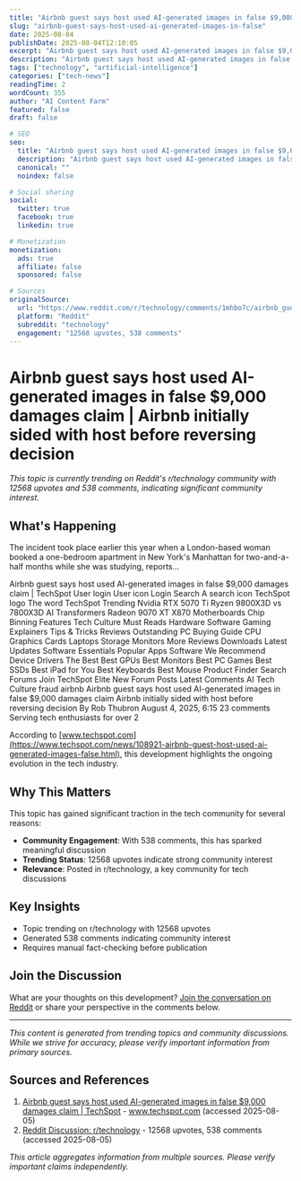 ```yaml
---
title: "Airbnb guest says host used AI-generated images in false $9,000 damages claim | Airbnb initially sided with host before reversing decision"
slug: "airbnb-guest-says-host-used-ai-generated-images-in-false"
date: 2025-08-04
publishDate: 2025-08-04T12:10:05
excerpt: "Airbnb guest says host used AI-generated images in false $9,000 damages claim | Airbnb initially sided with host before reversing decision This topic ..."
description: "Airbnb guest says host used AI-generated images in false $9,000 damages claim | Airbnb initially sided with host before reversing decision This topic is current..."
tags: ["technology", "artificial-intelligence"]
categories: ["tech-news"]
readingTime: 2
wordCount: 355
author: "AI Content Farm"
featured: false
draft: false

# SEO
seo:
  title: "Airbnb guest says host used AI-generated images in false $9,000 damages claim | Airbnb initially sided with host before reversing decision"
  description: "Airbnb guest says host used AI-generated images in false $9,000 damages claim | Airbnb initially sided with host before reversing decision This topic is current..."
  canonical: ""
  noindex: false

# Social sharing
social:
  twitter: true
  facebook: true
  linkedin: true

# Monetization
monetization:
  ads: true
  affiliate: false
  sponsored: false

# Sources
originalSource:
  url: "https://www.reddit.com/r/technology/comments/1mhbo7c/airbnb_guest_says_host_used_aigenerated_images_in/"
  platform: "Reddit"
  subreddit: "technology"
  engagement: "12568 upvotes, 538 comments"
---
```


# Airbnb guest says host used AI-generated images in false $9,000 damages claim | Airbnb initially sided with host before reversing decision

*This topic is currently trending on Reddit's r/technology community with 12568 upvotes and 538 comments, indicating significant community interest.*

## What's Happening

The incident took place earlier this year when a London-based woman booked a one-bedroom apartment in New York's Manhattan for two-and-a-half months while she was studying, reports...

Airbnb guest says host used AI-generated images in false $9,000 damages claim | TechSpot User login User icon Login Search A search icon TechSpot logo The word TechSpot Trending Nvidia RTX 5070 Ti Ryzen 9800X3D vs 7800X3D AI Transformers Radeon 9070 XT X870 Motherboards Chip Binning Features Tech Culture Must Reads Hardware Software Gaming Explainers Tips &amp; Tricks Reviews Outstanding PC Buying Guide CPU Graphics Cards Laptops Storage Monitors More Reviews Downloads Latest Updates Software Essentials Popular Apps Software We Recommend Device Drivers The Best Best GPUs Best Monitors Best PC Games Best SSDs Best iPad for You Best Keyboards Best Mouse Product Finder Search Forums Join TechSpot Elite New Forum Posts Latest Comments AI Tech Culture fraud airbnb Airbnb guest says host used AI-generated images in false $9,000 damages&nbsp;claim Airbnb initially sided with host before reversing&nbsp;decision By Rob Thubron August 4, 2025, 6:15 23 comments Serving tech enthusiasts for over 2

According to [www.techspot.com](https://www.techspot.com/news/108921-airbnb-guest-host-used-ai-generated-images-false.html), this development highlights the ongoing evolution in the tech industry.

## Why This Matters

This topic has gained significant traction in the tech community for several reasons:

- **Community Engagement**: With 538 comments, this has sparked meaningful discussion
- **Trending Status**: 12568 upvotes indicate strong community interest
- **Relevance**: Posted in r/technology, a key community for tech discussions

## Key Insights

- Topic trending on r/technology with 12568 upvotes
- Generated 538 comments indicating community interest
- Requires manual fact-checking before publication

## Join the Discussion

What are your thoughts on this development? [Join the conversation on Reddit](https://www.reddit.com/r/technology/comments/1mhbo7c/airbnb_guest_says_host_used_aigenerated_images_in/) or share your perspective in the comments below.

---

*This content is generated from trending topics and community discussions. While we strive for accuracy, please verify important information from primary sources.*


## Sources and References

1. [Airbnb guest says host used AI-generated images in false $9,000 damages claim | TechSpot](https://www.techspot.com/news/108921-airbnb-guest-host-used-ai-generated-images-false.html) - www.techspot.com (accessed 2025-08-05)
2. [Reddit Discussion: r/technology](https://www.reddit.com/r/technology/comments/1mhbo7c/airbnb_guest_says_host_used_aigenerated_images_in/) - 12568 upvotes, 538 comments (accessed 2025-08-05)

*This article aggregates information from multiple sources. Please verify important claims independently.*
